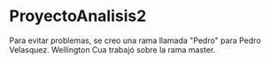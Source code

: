 # ProyectoAnalisis2
Para evitar problemas, se creo una rama llamada "Pedro" para Pedro Velasquez.
Wellington Cua trabajó sobre la rama master.
